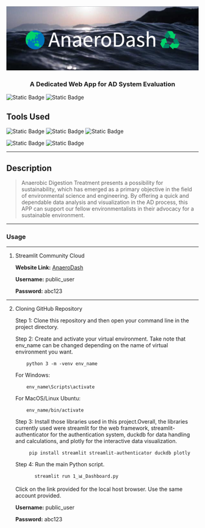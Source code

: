 <img src="utility/images/banner.png">
<h3 align="center">A Dedicated Web App for AD System Evaluation</h3>

![Static Badge](https://img.shields.io/badge/AnaeroDash-v_1.1-darkgreen)
![Static Badge](https://img.shields.io/badge/Python_3.10.12-%233776AB?style=plastic&logo=python&logoColor=%23E6DB3D&labelColor=%230072B2&color=%23757979)

## Tools Used

![Static Badge](https://img.shields.io/badge/Streamlit-%23FF4B4B?style=for-the-badge&logo=streamlit&logoColor=%23D55E00&labelColor=%23000000&color=%23868181)
![Static Badge](https://img.shields.io/badge/DuckDB-duckdb?style=for-the-badge&logo=duckdb&logoColor=%23F0E442&labelColor=%23000000&color=%23868181)
![Static Badge](https://img.shields.io/badge/Plotly-%233F4F75?style=for-the-badge&logo=plotly&logoColor=%2356B4E9&labelColor=%23000000&color=%23868181)

![Static Badge](https://img.shields.io/badge/HTML-html5?style=for-the-badge&logo=css3&logoColor=%23E69F00&labelColor=%23000000&color=%23868181)
![Static Badge](https://img.shields.io/badge/CSS-%231572B6?style=for-the-badge&logo=css3&logoColor=%2378CAF9&labelColor=%23000000&color=%23868181)

---

## Description

> Anaerobic Digestion Treatment presents a possibility for sustainability, which has emerged as a primary objective in the field of environmental science and engineering. By offering a quick and dependable data analysis and visualization in the AD process, this APP can support our fellow environmentalists in their advocacy for a sustainable environment.

---

### Usage

---

1. Streamlit Community Cloud

   **Website Link:** [AnaeroDash](https://www.example.com)

   **Username:** public_user

   **Password:** abc123

---

2.  Cloning GitHub Repository

    Step 1: Clone this repository and then open your command line in the project directory.

    Step 2: Create and activate your virtual environment.
    Take note that env_name can be changed depending on the name of virtual environment you want.

    ```console
        python 3 -m -venv env_name
    ```

    For Windows:

    ```
        env_name\Scripts\activate
    ```

    For MacOS/Linux Ubuntu:

    ```
        env_name/bin/activate
    ```

    Step 3: Install those libraries used in this project.Overall, the libraries currently used were streamlit for the web framework, streamlit-authenticator for the authentication system, duckdb for data handling and calculations, and plotly for the interactive data visualization.

    ```
         pip install streamlit streamlit-authenticator duckdb plotly
    ```

    Step 4: Run the main Python script.

    ```
           streamlit run 1_📊_Dashboard.py
    ```

    Click on the link provided for the local host browser. Use the same account provided.

    **Username:** public_user

    **Password:** abc123
